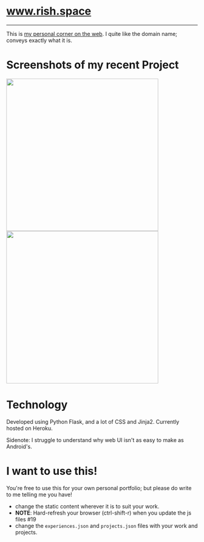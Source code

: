 # www.rish.space

----

This is [my personal corner on the web](http://rish.space). I quite like the domain name; conveys exactly what it is. 


# Screenshots of my recent Project
<p float="left">
  <img src="https://raw.githubusercontent.com/crearo/portfolio/master/screenshots/home.png" width="400">
  <img src="https://raw.githubusercontent.com/crearo/portfolio/master/screenshots/timeline.png" width="400">
</p>

# Technology

Developed using Python Flask, and a lot of CSS and Jinja2.
Currently hosted on Heroku. 

Sidenote: I struggle to understand why web UI isn't as easy to make as Android's.

# I want to use this!

You're free to use this for your own personal portfolio; but please do write to me telling me you have!
 
 - change the static content wherever it is to suit your work.
 - **NOTE**: Hard-refresh your browser (ctrl-shift-r) when you update the js files #19
 - change the `experiences.json` and `projects.json` files with your work and projects. 
